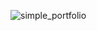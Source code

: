 ![simple_portfolio](https://user-images.githubusercontent.com/60568083/161209767-15f5b682-4c7e-4d87-bc41-6abc959cd387.gif)

 

